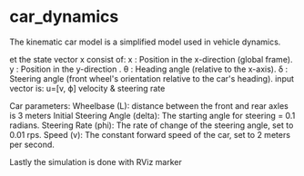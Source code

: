 # car_dynamics

The kinematic car model is a simplified model used in vehicle dynamics.



et the state vector x consist of:
x : Position in the x-direction (global frame).
y : Position in the y-direction .
θ : Heading angle (relative to the x-axis).
δ : Steering angle (front wheel's orientation relative to the car's heading).
input vector is:
u=[v, ϕ]   velocity & steering rate




Car parameters:
Wheelbase (L): distance between the front and rear axles is 3 meters
Initial Steering Angle (delta): The starting angle for steering = 0.1 radians.
Steering Rate (phi): The rate of change of the steering angle, set to 0.01 rps.
Speed (v): The constant forward speed of the car, set to 2 meters per second.


Lastly the  simulation is done with RViz  marker
